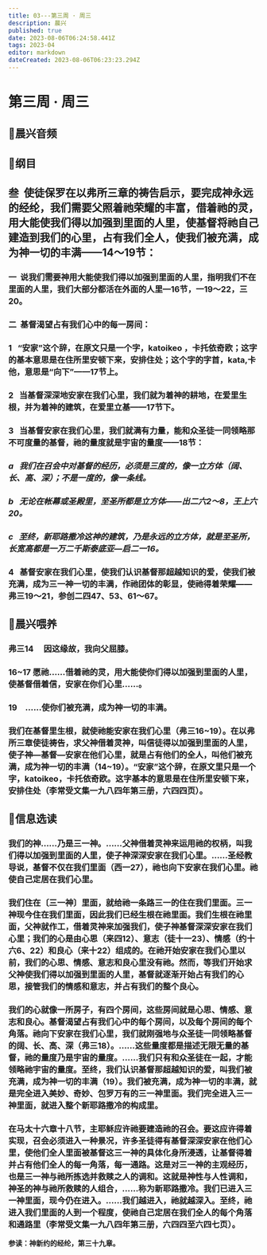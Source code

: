```yaml
---
title: 03---第三周 · 周三
description: 晨兴
published: true
date: 2023-08-06T06:24:58.441Z
tags: 2023-04
editor: markdown
dateCreated: 2023-08-06T06:23:23.294Z
---
```


# 第三周 · 周三
## 🎵晨兴音频

## 📖纲目

## **叁  使徒保罗在以弗所三章的祷告启示，要完成神永远的经纶，我们需要父照着祂荣耀的丰富，借着祂的灵，用大能使我们得以加强到里面的人里，使基督将祂自己建造到我们的心里，占有我们全人，使我们被充满，成为神一切的丰满——14～19节：**

### 一  说我们需要神用大能使我们得以加强到里面的人里，指明我们不在里面的人里，我们大部分都活在外面的人里—16节，一19～22，三20。

### 二  基督渴望占有我们心中的每一房间：

### 1   “安家”这个辞，在原文只是一个字，katoikeo ，卡托依奇欧；这字的基本意思是在住所里安顿下来，安排住处；这个字的字首，kata,卡他，意思是“向下”——17节上。

### 2   当基督深深地安家在我们心里，我们就为着神的耕地，在爱里生根，并为着神的建筑，在爱里立基——17节下。

### 3   当基督安家在我们心里，我们就满有力量，能和众圣徒一同领略那不可度量的基督，祂的量度就是宇宙的量度——18节：

### *a   我们在召会中对基督的经历，必须是三度的，像一立方体（阔、长、高、深）；不是一度的，像一条线。*

### *b   无论在帐幕或圣殿里，至圣所都是立方体——出二六2～8，王上六20。*

### *c   至终，新耶路撒冷这神的建筑，乃是永远的立方体，就是至圣所，长宽高都是一万二千斯泰底亚—启二一16。*

### 4   基督安家在我们心里，使我们认识基督那超越知识的爱，使我们被充满，成为三一神一切的丰满，作祂团体的彰显，使祂得着荣耀——弗三19～21，参创二四47、53、61～67。

## 📖晨兴喂养

### **弗三14　	因这缘故，我向父屈膝。**

### **16~17	愿祂……借着祂的灵，用大能使你们得以加强到里面的人里，使基督借着信，安家在你们心里……。**

### **19　……使你们被充满，成为神一切的丰满。**

### 我们在基督里生根，就使祂能安家在我们心里（弗三16~19）。在以弗所三章使徒祷告，求父神借着灵神，叫信徒得以加强到里面的人里，使子神—基督—安家在他们心里，就是占有他们的全人，叫他们被充满，成为神一切的丰满（14~19）。“安家”这个辞，在原文里只是一个字，katoikeo，卡托依奇欧。这字基本的意思是在住所里安顿下来，安排住处（李常受文集一九八四年第三册，六四四页）。

## 📖信息选读

### 我们的神……乃是三一神。……父神借着灵神来运用祂的权柄，叫我们得以加强到里面的人里，使子神深深安家在我们心里。……圣经教导说，基督不仅在我们里面（西一27），祂也向下安家在我们心里。祂使自己定居在我们心里。

### 我们住在〔三一神〕里面，就给祂一条路三一的住在我们里面。三一神现今住在我们里面，因此我们已经生根在祂里面。我们生根在祂里面，父神就作工，借着灵神来加强我们，使子神基督深深安家在我们心里；我们的心是由心思（来四12）、意志（徒十一23）、情感（约十六6、22）和良心（来十22）组成的。在祂开始安家在我们心里以前，我们的心思、情感、意志和良心里没有祂。然而，等我们开始求父神使我们得以加强到里面的人里，基督就逐渐开始占有我们的心思，接管我们的情感和意志，并占有我们的整个良心。

### 我们的心就像一所房子，有四个房间，这些房间就是心思、情感、意志和良心。基督渴望占有我们心中的每个房间，以及每个房间的每个角落。祂向下安家在我们心里，我们就刚强地与众圣徒一同领略基督的阔、长、高、深（弗三18）。……这些量度都是描述无限无量的基督，祂的量度乃是宇宙的量度。……我们只有和众圣徒在一起，才能领略祂宇宙的量度。至终，我们认识基督那超越知识的爱，叫我们被充满，成为神一切的丰满（19）。我们被充满，成为神一切的丰满，就是完全进入美妙、奇妙、包罗万有的三一神里面。我们完全进入三一神里面，就进入整个新耶路撒冷的构成里。

### 在马太十六章十八节，主耶稣应许祂要建造祂的召会。要这应许得着实现，召会必须进入一种景况，许多圣徒得有基督深深安家在他们心里，使他们全人里面被基督这三一神的具体化身所浸透，让基督得着并占有他们全人的每一角落，每一通路。这是对三一神的主观经历，也是三一神与祂所拣选并救赎之人的调和。这就是神性与人性调和，神圣的神与祂所救赎的人组合，……称为新耶路撒冷。我们已进入三一神里面，现今仍在进入。……我们越进入，祂就越深入。至终，祂进入我们里面的人到一个程度，使祂自己定居在我们全人的每个角落和通路里（李常受文集一九八四年第三册，六四四至六四七页）。

**参读：神新约的经纶，第三十九章。**
<!-- Google tag (gtag.js) -->
<script async src="https://www.googletagmanager.com/gtag/js?id=G-1P8709Z16T"></script>
<script>
  window.dataLayer = window.dataLayer || [];
  function gtag(){dataLayer.push(arguments);}
  gtag('js', new Date());

  gtag('config', 'G-1P8709Z16T');
</script>